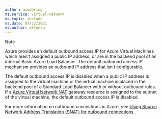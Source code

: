 ```yaml
---
author: asudbring
ms.service: virtual-network
ms.topic: include
ms.date: 07/22/2021
ms.author: allensu
---
```

> [!NOTE]
> Azure provides an default outbound access IP for Azure Virtual Machines which aren't assigned a public IP address, or are in the backend pool of an internal Basic Azure Load Balancer. The default outbound access IP mechanism provides an outbound IP address that isn't configurable. 
>
>The default outbound access IP is disabled when a public IP address is assigned to the virtual machine or the virtual machine is placed in the backend pool of a Standard Load Balancer with or without outbound rules. If a [Azure Virtual Network NAT](../articles/virtual-network/nat-overview.md) gateway resource is assigned to the subnet of the virtual machine, the default outbound access IP is disabled.
>
> For more information on outbound connections in Azure, see [Using Source Network Address Translation (SNAT) for outbound connections](../articles/load-balancer/load-balancer-outbound-connections.md).